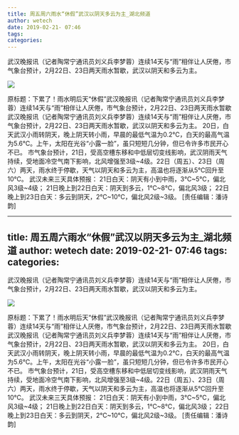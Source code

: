```yaml
---
title: 周五周六雨水“休假”武汉以阴天多云为主_湖北频道
author: wetech
date: 2019-02-21- 07:46
tags: 
categories: 
---
```

武汉晚报讯（记者陶常宁通讯员刘义兵李梦蓉）连续14天与“雨”相伴让人厌倦，市气象台预计，2月22日、23日两天雨水暂歇，武汉以阴天和多云为主。
<!-- more -->
                
<img align="center" border="0" src="http://p2.ifengimg.com/a/2016/0810/204c433878d5cf9size1_w16_h16.png" />
                
            
原标题：下累了！雨水明后天“休假”武汉晚报讯（记者陶常宁通讯员刘义兵李梦蓉）连续14天与“雨”相伴让人厌倦，市气象台预计，2月22日、23日两天雨水暂歇
武汉晚报讯（记者陶常宁通讯员刘义兵李梦蓉）连续14天与“雨”相伴让人厌倦，市气象台预计，2月22日、23日两天雨水暂歇，武汉以阴天和多云为主。
20日，白天武汉小雨转阴天，晚上阴天转小雨，早晨的最低气温为0.2℃，白天的最高气温为5.6℃。上午，太阳在光谷“小露一脸”，虽只短短几分钟，但已令许多市民开心不已。
市气象台预计，21日，受高空槽东移和中低层切变线影响，武汉阴雨天气持续，受地面冷空气南下影响，北风增强至3级~4级。22日（周五）、23日（周六）两天，雨水终于停歇，天气以阴天和多云为主，高温也将逐渐从5℃回升至10℃。
武汉未来三天具体预报：
21日白天：阴天有小到中雨，3℃~5℃，偏北风3级~4级；
21日晚上到22日白天：阴天到多云，1℃~8℃，偏北风3级；
22日晚上到23日白天：多云到阴天，2℃~10℃，偏北风2级~3级。
[责任编辑：潘诗韵]
            
---
title: 周五周六雨水“休假”武汉以阴天多云为主_湖北频道
author: wetech
date: 2019-02-21- 07:46
tags: 
categories: 
---
武汉晚报讯（记者陶常宁通讯员刘义兵李梦蓉）连续14天与“雨”相伴让人厌倦，市气象台预计，2月22日、23日两天雨水暂歇，武汉以阴天和多云为主。
<!-- more -->
                
<img align="center" border="0" src="http://p2.ifengimg.com/a/2016/0810/204c433878d5cf9size1_w16_h16.png" />
                
            
原标题：下累了！雨水明后天“休假”武汉晚报讯（记者陶常宁通讯员刘义兵李梦蓉）连续14天与“雨”相伴让人厌倦，市气象台预计，2月22日、23日两天雨水暂歇
武汉晚报讯（记者陶常宁通讯员刘义兵李梦蓉）连续14天与“雨”相伴让人厌倦，市气象台预计，2月22日、23日两天雨水暂歇，武汉以阴天和多云为主。
20日，白天武汉小雨转阴天，晚上阴天转小雨，早晨的最低气温为0.2℃，白天的最高气温为5.6℃。上午，太阳在光谷“小露一脸”，虽只短短几分钟，但已令许多市民开心不已。
市气象台预计，21日，受高空槽东移和中低层切变线影响，武汉阴雨天气持续，受地面冷空气南下影响，北风增强至3级~4级。22日（周五）、23日（周六）两天，雨水终于停歇，天气以阴天和多云为主，高温也将逐渐从5℃回升至10℃。
武汉未来三天具体预报：
21日白天：阴天有小到中雨，3℃~5℃，偏北风3级~4级；
21日晚上到22日白天：阴天到多云，1℃~8℃，偏北风3级；
22日晚上到23日白天：多云到阴天，2℃~10℃，偏北风2级~3级。
[责任编辑：潘诗韵]
            
